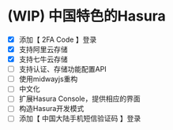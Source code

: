 # (WIP) 中国特色的Hasura
- [x] 添加【 2FA Code 】登录
- [x] 支持阿里云存储
- [x] 支持七牛云存储
- [ ] 支持认证、存储功能配置API
- [ ] 使用midwayjs重构
- [ ] 中文化
- [ ] 扩展Hasura Console，提供相应的界面
- [ ] 构造Hasura开发模式
- [ ] 添加【 中国大陆手机短信验证码 】登录
